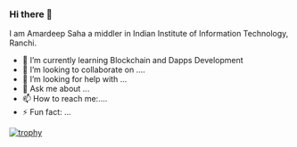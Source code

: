 ### Hi there 👋

I am Amardeep Saha a middler in Indian Institute of Information Technology, Ranchi.  

- 🌱 I’m currently learning Blockchain and Dapps Development 
- 👯 I’m looking to collaborate on ....
- 🤔 I’m looking for help with ...
- 💬 Ask me about ...
- 📫 How to reach me:.... 
- ⚡ Fun fact: ...

[![trophy](https://github-profile-trophy.vercel.app/?username=alpha-coder13)](https://github.com/ryo-ma/github-profile-trophy)


